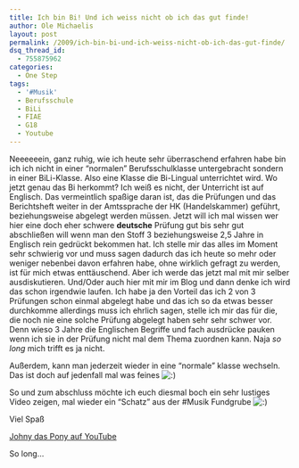```yaml
---
title: Ich bin Bi! Und ich weiss nicht ob ich das gut finde!
author: Ole Michaelis
layout: post
permalink: /2009/ich-bin-bi-und-ich-weiss-nicht-ob-ich-das-gut-finde/
dsq_thread_id:
  - 755875962
categories:
  - One Step
tags:
  - '#Musik'
  - Berufsschule
  - BiLi
  - FIAE
  - G18
  - Youtube
---
```


Neeeeeein, ganz ruhig, wie ich heute sehr überraschend erfahren habe bin ich ich nicht in einer “normalen” Berufsschulklasse untergebracht sondern in einer BiLi-Klasse. Also eine Klasse die Bi-Lingual unterrichtet wird. Wo jetzt genau das Bi herkommt? Ich weiß es nicht, der Unterricht ist auf Englisch. Das vermeintlich spaßige daran ist, das die Prüfungen und das Berichtsheft weiter in der Amtssprache der HK (Handelskammer) geführt, beziehungsweise abgelegt werden müssen. Jetzt will ich mal wissen wer hier eine doch eher schwere **deutsche** Prüfung gut bis sehr gut abschließen will wenn man den Stoff 3 beziehungsweise 2,5 Jahre in Englisch rein gedrückt bekommen hat. Ich stelle mir das alles im Moment sehr schwierig vor und muss sagen dadurch das ich heute so mehr oder weniger nebenbei davon erfahren habe, ohne wirklich gefragt zu werden, ist für mich etwas enttäuschend. Aber ich werde das jetzt mal mit mir selber ausdiskutieren. Und/Oder auch hier mit mir im Blog und dann denke ich wird das schon irgendwie laufen. Ich habe ja den Vorteil das ich 2 von 3 Prüfungen schon einmal abgelegt habe und das ich so da etwas besser durchkomme allerdings muss ich ehrlich sagen, stelle ich mir das für die, die noch nie eine solche Prüfung abgelegt haben sehr sehr schwer vor. Denn wieso 3 Jahre die Englischen Begriffe und fach ausdrücke pauken wenn ich sie in der Prüfung nicht mal dem Thema zuordnen kann. Naja *so long* mich trifft es ja nicht.

Außerdem, kann man jederzeit wieder in eine “normale” klasse wechseln. Das ist doch auf jedenfall mal was feines ![:)][1]

 [1]: http://blog.codestars.eu/wp-includes/images/smilies/icon_smile.gif

So und zum abschluss möchte ich euch diesmal boch ein sehr lustiges Video zeigen, mal wieder ein “Schatz” aus der #Musik Fundgrube ![:)][1]

Viel Spaß


[Johny das Pony auf YouTube][2]

 [2]: http://www.youtube.com/watch?v=ETnM_mlX5No

So long…

